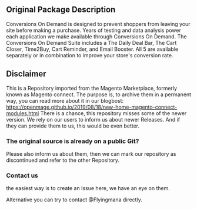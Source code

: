 

## Original Package Description

Conversions On Demand is designed to prevent shoppers from leaving your site before making a purchase. Years of testing and data analysis power each application we make available through Conversions On Demand. The Conversions On Demand Suite includes a The Daily Deal Bar, The Cart Closer, Time2Buy, Cart Reminder, and Email Booster. All 5 are available separately or in combination to improve your store's conversion rate.


## Disclaimer

This is a Repository imported from the Magento Marketplace, formerly known as Magento connect.
The purpose is, to archive them in a permanent way, you can read more about it in our blogbost: https://openmage.github.io/2019/08/18/new-home-magento-connect-modules.html
There is a chance, this repository misses some of the newer version.
We rely on our users to inform us about newer Releases. And if they can provide them to us, this would be even better.

### The original source is already on a public Git?

Please also inform us about them, then we can mark our repository as discontinued and refer to the other Repository.

### Contact us

the easiest way is to create an Issue here, we have an eye on them.

Alternative you can try to contact @Flyingmana directly.
 
